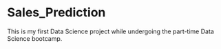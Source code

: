 # Sales_Prediction
This is my first Data Science project while undergoing the part-time Data Science bootcamp.
